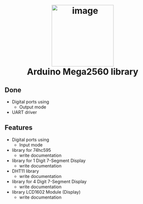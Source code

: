 <h1 align="center">
  <br>
  <a href="http://www.amitmerchant.com/electron-markdownify"><img src="https://2.bp.blogspot.com/-v7qmcwmY8b0/WlZ6T8bjM8I/AAAAAAAAA-s/owoFeqJu3l4VyrnLOseIPODHYlYCgsUlwCEwYBhgL/s1600/arduino%2Bmega.jpg" alt="image" width="200"></a>
  <br>
  Arduino Mega2560 library
  <br>
</h1>

## Done
* Digital ports using
    - Output mode
* UART driver

## Features
* Digital ports using
    - Input mode
* library for 74hc595
    - write documentation   
* library for 1 Digit 7-Segment Display
    - write documentation
* DHT11 library
    - write documentation
* library for 4 Digit 7-Segment Display
    - write documentation
* library LCD1602 Module (Display)
    - write documentation


